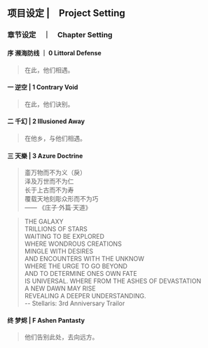 ## 项目设定 |　Project Setting

### 章节设定　｜　Chapter Setting

#### 序 濒海防线 ｜ 0 Littoral Defense
> 在此，他们相遇。

#### 一 逆空 | 1 Contrary Void
> 在此，他们诀别。

#### 二 千幻 | 2 Illusioned Away
> 在他乡，与他们相遇。

#### 三 天樂 | 3 Azure Doctrine
> 齑万物而不为义（戾）  
> 泽及万世而不为仁  
> 长于上古而不为寿   
> 覆载天地刻彫众形而不为巧  
> —— 《庄子·外篇·天道》

> THE GALAXY    
> TRILLIONS OF STARS      
> WAITING TO BE EXPLORED    
> WHERE WONDROUS CREATIONS  
> MINGLE WITH DESIRES    
> AND ENCOUNTERS WITH THE UNKNOW    
> WHERE THE URGE TO GO BEYOND   
> AND TO DETERMINE ONES OWN FATE    
> IS UNIVERSAL. 
> WHERE FROM THE ASHES OF DEVASTATION   
> A NEW DAWN MAY RISE    
> REVEALING A DEEPER UNDERSTANDING.     
> -- Stellaris: 3rd Anniversary Trailor

#### 终 梦烬 | F Ashen Pantasty
> 他们告别此处，去向远方。